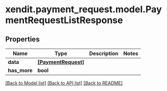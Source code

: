 # xendit.payment_request.model.PaymentRequestListResponse


## Properties
| Name | Type | Description | Notes |
| ------------ | ------------- | ------------- | ------------- |
| **data** | [**[PaymentRequest]**](PaymentRequest.md) |  |  |
| **has_more** | **bool** |  |  |


[[Back to Model list]](../README.md#documentation-for-models) [[Back to API list]](../README.md#documentation-for-api-endpoints) [[Back to README]](../README.md)


